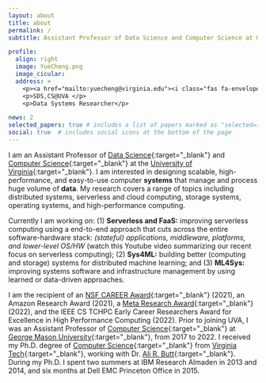 ```yaml
---
layout: about
title: about
permalink: /
subtitle: Assistant Professor of Data Science and Computer Science at UVA

profile:
  align: right
  image: YueCheng.png
  image_cicular: 
  address: >
    <p><a href="mailto:yuecheng@virginia.edu"><i class="fas fa-envelope"></i> yuecheng@virginia.edu</a></p>
    <p>SDS,CS@UVA </p>
    <p>Data Systems Researcher</p>

news: 2
selected_papers: true # includes a list of papers marked as "selected={true}"
social: true  # includes social icons at the bottom of the page
---
```


I am an Assistant Professor of [Data Science](https://datascience.virginia.edu/){:target="\_blank"} 
and [Computer Science](https://engineering.virginia.edu/departments/computer-science){:target="\_blank"} at
the [University of Virginia](https://www.virginia.edu/){:target="\_blank"}. 
I am interested in designing scalable, high-performance, and
easy-to-use computer **systems** that manage and process huge volume of
**data**.
My research covers a range of topics including distributed systems,
serverless and cloud computing, storage systems, operating systems,
and high-performance computing. 

Currently I am working on: 
(1) **Serverless and FaaS:** improving serverless computing using a
end-to-end approach that cuts across the entire software-hardware
stack: *(stateful) applications, middleware, platforms, and
lower-level OS/HW*
(watch this Youtube video summarizing our recent focus on serverless
computing); 
(2) **Sys4ML:** building better (computing and storage) systems for
distributed machine learning; 
and (3) **ML4Sys:** improving systems software and infrastructure
management by using learned or data-driven approaches.

I am the recipient of an 
[NSF CAREER Award](https://www.nsf.gov/awardsearch/showAward?AWD_ID=2045680&HistoricalAwards=false){:target="\_blank"} (2021), 
an Amazon Research Award (2021), 
a [Meta Research Award](https://research.facebook.com/blog/2022/9/announcing-the-winners-of-the-2022-ai-system-hardwaresoftware-codesign-request-for-proposals/?locale=en_US&draft=1284382378973290){:target="\_blank"} (2022),
and the IEEE CS TCHPC Early Career Researchers Award for Excellence
in High Performance Computing (2022).
Prior to joining UVA, I was an Assistant Professor of 
[Computer Science](https://cs.gmu.edu/){:target="\_blank"} at 
[George Mason University](https://www.gmu.edu/){:target="\_blank"}, from 2017 to 2022.
I received my Ph.D. degree of [Computer Science](https://cs.vt.edu/){:target="\_blank"} from
[Virginia Tech](https://vt.edu/){:target="\_blank"}, working with Dr.
[Ali R. Butt](https://people.cs.vt.edu/butta/){:target="\_blank"}. 
During my Ph.D. I spent two summers at IBM Research Almaden in 2013
and 2014, and six months at Dell EMC Princeton Office in 2015. 
